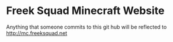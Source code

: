 Freek Squad Minecraft Website
=================

Anything that someone commits to this git hub will be reflected to http://mc.freeksquad.net

